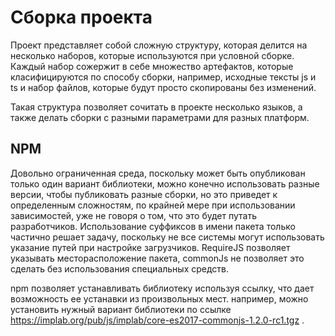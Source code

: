 # Сборка проекта

Проект представляет собой сложную структуру, которая делится на несколько наборов, которые используются при условной сборке.
Каждый набор сожержит в себе множество артефактов, которые класифицируются по способу сборки, например, исходные тексты js и ts и набор файлов, которые будут просто скопированы без изменений.

Такая структура позволяет сочитать в проекте несколько языков, а также делать сборки с разными параметрами для разных платформ.

## NPM

Довольно ограниченная среда, поскольку может быть опубликован только один вариант библиотеки, можно конечно использовать разные версии, чтобы публиковать разные сборки, но это приведет к определенным сложностям, по крайней мере при использовании зависимостей, уже не говоря о том, что это будет путать разработчиков.
Использование суффиксов в имени пакета только частично решает задачу, поскольку не все системы могут использовать указание путей при настройке загрузчиков. RequireJS позволяет указывать месторасположение пакета, commonJs не позволяет это сделать без использования специальных средств.

npm позволяет устанавливать библиотеку используя ссылку, что дает возможность ее устанавки из произвольных мест. например, можно установить нужный вариант библиотеки по ссылке <https://implab.org/pub/js/implab/core-es2017-commonjs-1.2.0-rc1.tgz> .